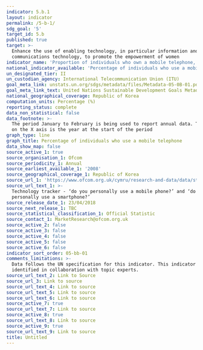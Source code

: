 ```yaml
---
indicator: 5.b.1
layout: indicator
permalink: /5-b-1/
sdg_goal: '5'
target_id: 5.b
published: true
target: >-
  Enhance the use of enabling technology, in particular information and
  communications technology, to promote the empowerment of women
indicator_name: 'Proportion of individuals who own a mobile telephone, by sex'
national_indicator_available: 'Percentage of individuals who use a mobile telephone, by sex'
un_designated_tier: II
un_custodian_agency: International Telecommunication Union (ITU)
goal_meta_link: unstats.un.org/sdgs/metadata/files/Metadata-05-0B-01.pdf
goal_meta_link_text: United Nations Sustainable Development Goals Metadata (PDF 211 KB)
national_geographical_coverage: Republic of Korea
computation_units: Percentage (%)
reporting_status: complete
data_non_statistical: false
data_footnote: >-
  The period January to February is being used to report annual data. The date
  on the X axis is the year at the start of the period
graph_type: line
graph_title: Percentage of individuals who use a mobile telephone
data_show_map: false
source_active_1: true
source_organisation_1: Ofcom
source_periodicity_1: Annual
source_earliest_available_1: '2008'
source_geographical_coverage_1: Republic of Korea
source_url_1: 'https://www.ofcom.org.uk/cymru/research-and-data/data/statistics/stats19'
source_url_text_1: >-
  Technology tracker - ‘do you personally use a mobile phone?’ and ‘do you
  personally use a smartphone?’
source_release_date_1: 23/04/2018
source_next_release_1: TBC
source_statistical_classification_1: Official Statistic
source_contact_1: MarketResearch@ofcom.org.uk
source_active_2: false
source_active_3: false
source_active_4: false
source_active_5: false
source_active_6: false
indicator_sort_order: 05-bb-01
comments_limitations: >-
  Data follows the UN specification for this indicator. This indicator has been
  identified in collaboration with topic experts.
source_url_text_2: Link to Source
source_url_3: Link to source
source_url_text_4: Link to source
source_url_text_5: Link to source
source_url_text_6: Link to source
source_active_7: true
source_url_text_7: Link to source
source_active_8: true
source_url_text_8: Link to source
source_active_9: true
source_url_text_9: Link to source
title: Untitled
---
```

